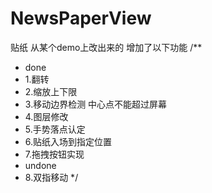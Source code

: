 # NewsPaperView
贴纸
从某个demo上改出来的
增加了以下功能
/**
 * done
 * 1.翻转
 * 2.缩放上下限
 * 3.移动边界检测 中心点不能超过屏幕
 * 4.图层修改
 * 5.手势落点认定
 * 6.贴纸入场到指定位置
 * 7.拖拽按钮实现
 * undone
 * 8.双指移动
 */
